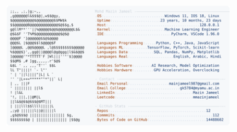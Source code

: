<picture>
  <source srcset="https://raw.githubusercontent.com/mmazinjameel/mmazinjameel/main/dark_mode.svg?v=1759054186" media="(prefers-color-scheme: dark)">
  <img src="https://raw.githubusercontent.com/mmazinjameel/mmazinjameel/main/light_mode.svg?v=1759054186">
</picture>
